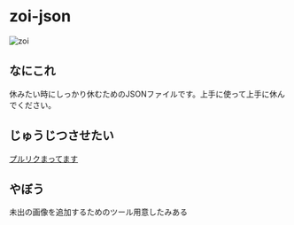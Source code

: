 # zoi-json

![zoi](https://pbs.twimg.com/media/BspWoBQCcAAm9y5.jpg)

## なにこれ

休みたい時にしっかり休むためのJSONファイルです。上手に使って上手に休んでください。

## じゅうじつさせたい

[プルリクまってます](https://github.com/kikuchy/zoi-app/compare)

## やぼう

未出の画像を追加するためのツール用意したみある